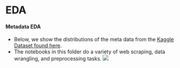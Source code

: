 # EDA
#### Metadata EDA
- Below, we show the distributions of the meta data from the [Kaggle Dataset found here](https://www.kaggle.com/datasets/undefinenull/million-song-dataset-spotify-lastfm).
- The notebooks in this folder do a variety of web scraping, data wrangling, and preprocessing tasks.
![](../images/metadata.png)
